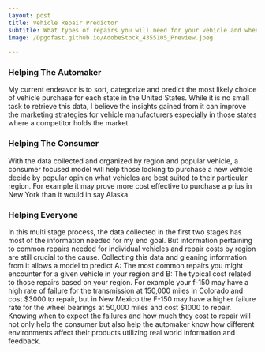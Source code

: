 ```yaml
---
layout: post
title: Vehicle Repair Predictor
subtitle: What types of repairs you will need for your vehicle and when to expect them
image: /Dpgofast.github.io/AdobeStock_4355105_Preview.jpeg
      
---
```

### Helping The Automaker
My current endeavor is to sort, categorize and predict the most likely choice of vehicle purchase for each state in the United States. While it is no small task to retrieve this data, I believe the insights gained from it can improve the marketing strategies for vehicle manufacturers especially in those states where a competitor holds the market. 

### Helping The Consumer
With the data collected and organized by region and popular vehicle, a consumer focused model will help those looking to purchase a new vehicle decide by popular opinion what vehicles are best suited to their particular region. For example it may prove more cost effective to purchase a prius in New York than it would in say Alaska. 

### Helping Everyone
In this multi stage process, the data collected in the first two stages has most of the information needed for my end goal. But information pertaining to common repairs needed for individual vehicles and repair costs by region are still crucial to the cause. Collecting this data and gleaning information from it allows a model to predict A: The most common repairs you might encounter for a given vehicle in your region and B: The typical cost related to those repairs based on your region. For example your f-150 may have a high rate of failure for the transmission at 150,000 miles in Colorado and cost $3000 to repair, but in New Mexico the F-150 may have a higher failure rate for the wheel bearings at 50,000 miles and cost $1000 to repair. Knowing when to expect the failures and how much they cost to repair will not only help the consumer but also help the automaker know how different environments affect their products utilizing real world information and feedback. 

